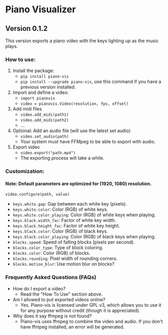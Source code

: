 # Piano Visualizer
## Version 0.1.2

This version exports a piano video with the keys lighting up as the music plays.

### How to use:
1. Install the package:
    * `pip install piano-vis`
    * `pip install --upgrade piano-vis`, use this command if you have a previous version installed.
2. Import and define a video:
    * `import pianovis`
    * `video = pianovis.Video(resolution, fps, offset)`
3. Add midi files
    * `video.add_midi(path1)`
    * `video.add_midi(path2)`
    * ...
4. Optional: Add an audio file (will use the latest set audio)
    * `video.set_audio(path)`
    * Your system must have FFMpeg to be able to export with audio.
5. Export video
    * `video.export("path.mp4")`
    * The exporting process will take a while.

### Customization:
#### Note: Default parameters are optimized for (1920, 1080) resolution.
`video.configure(path, value)`
* `keys.white.gap`: Gap between each white key (pixels).
* `keys.white.color`: Color (RGB) of white keys.
* `keys.white.color_playing`: Color (RGB) of white keys when playing.
* `keys.black.width_fac`: Factor of white key width.
* `keys.black.height_fac`: Factor of white key height.
* `keys.black.color`: Color (RGB) of black keys.
* `keys.black.color_playing`: Color (RGB) of black keys when playing.
* `blocks.speed`: Speed of falling blocks (pixels per second).
* `blocks.color_type`: Type of block coloring.
* `blocks.color`: Color (RGB) of blocks.
* `blocks.rounding`: Pixel width of rounding corners.
* `blocks.motion_blur`: Use motion blur on blocks?

### Frequently Asked Questions (FAQs)
* How do I export a video?
    * Read the "How To Use" section above.
* Am I allowed to put exported videos online?
    * Yes. Piano-vis is licensed under GPL v3, which allows you to use it for any purpose without credit (though it is appreciated).
* Why does it say ffmpeg is not found?
    * Piano-vis uses ffmpeg to combine the video and audio. If you don't have ffmpeg installed, an error will be generated.